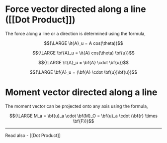 # Force vector directed along a line ([[Dot Product]])

The force along a line or a direction is determined using the formula,

$${\LARGE \it{A}_u = A cos(\theta)}$$

$${\LARGE \bf{A}_u = \it{A} cos(\theta) \bf{u}}$$

$${\LARGE \it{A}_u = \bf{A} \cdot \bf{u}}$$

$${\LARGE \bf{A}_u = (\bf{A} \cdot \bf{u})\bf{u}}$$

# Moment vector directed along a line

The moment vector can be projected onto any axis using the formula,

$${\LARGE M_a = \bf{u}_a \cdot \bf{M}_O = \bf{u}_a \cdot (\bf{r} \times \bf{F})}$$



---
Read also - [[Dot Product]]